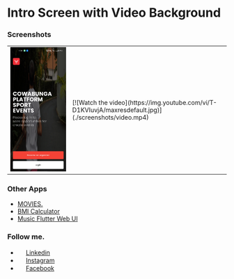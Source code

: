 # Intro Screen with Video Background

### Screenshots

<table style={border:"none"}><tr><td><img src="./screenshots/image.jpg" alt="Home Screen"/></td><td>[![Watch the video](https://img.youtube.com/vi/T-D1KVIuvjA/maxresdefault.jpg)](./screenshots/video.mp4)</td></tr></table>

### Other Apps

- [MOVIES.](https://github.com/imSanjaySoni/Movie-Rating-app-with-flutter-Bloc-patten)
- [BMI Calculator](https://github.com/imSanjaySoni/BMI-Calculator-with-flutter)
- [Music Flutter Web UI](https://github.com/imSanjaySoni/Flutter-web-Music-UI)

### Follow me.

- <img src="https://image.flaticon.com/icons/svg/124/124011.svg" height="15px" width="15px" /> [Linkedin](https://linkedin.com/in/imsanjaysoni)
- <img src="https://image.flaticon.com/icons/svg/2111/2111463.svg" height="15px" width="15px" /> [Instagram ](https://instagram.com/imsanjaysoni)
- <img src="https://image.flaticon.com/icons/svg/124/124010.svg" height="15px" width="15px" /> [Facebook ](https://fb.com/imsanjaysoni)

